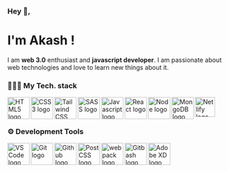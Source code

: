 ### Hey 👋,

# I'm Akash !

I am **web 3.0** enthusiast and **javascript developer**. I am passionate about web technologies and love to learn new things about it.

### 👩🏻‍💻 My Tech. stack

<img align="left" alt="HTML5 logo" width="50px"  src="https://cdn.icon-icons.com/icons2/1488/PNG/512/5352-html5_102567.png" />
<img align="left" alt="CSS3 logo" width="50px" src="https://www.seekpng.com/png/full/141-1415372_css3-icon-png.png" />
<img align="left" alt="Tailwind CSS" width="50px" src="https://upload.wikimedia.org/wikipedia/commons/thumb/d/d5/Tailwind_CSS_Logo.svg/2048px-Tailwind_CSS_Logo.svg.png" />
<img align="left" alt="SASS logo" width="50px" src="https://img.icons8.com/color/344/sass.png" />
<img align="left" alt="Javascript logo" width="50px" src="https://img.icons8.com/color/344/javascript--v1.png" />
<img align="left" alt="React logo" width="50px" src="https://encrypted-tbn0.gstatic.com/images?q=tbn:ANd9GcQ5sfZORSHIqvqMrviTOvNUfz5KPp4zdbnVuamgVje_bW5xRr8IAqMoYBYCmCKL5GmBntA&usqp=CAU" />
<img align="left" alt="Node logo" width="50px" src="https://www.pngfind.com/pngs/m/683-6833893_node-js-logo-png-transparent-png.png" /> 
<img align="left" alt="MongoDB logo" width="50px" src="https://www.pngitem.com/pimgs/m/197-1973678_mongodb-icon-hd-png-download.png" />
<img alt="Netlify logo" width="45px" src="https://pbs.twimg.com/profile_images/1413544188411482112/61xGHyIi_400x400.jpg" />

### ⚙ Development Tools

<img align="left" alt="VS Code logo" width="50px" src="https://yt3.ggpht.com/_q52i8bUAEvcb7JR4e-eNTv23y2A_wg5sCz0NC0GrGtcw1CRMWJSOPVHUDh_bngD0q4gMvVeoA=s900-c-k-c0x00ffffff-no-rj" />
<img align="left" alt="Git logo" width="50px" src="https://iconape.com/wp-content/png_logo_vector/git-icon.png" />
<img align="left" alt="Github logo" width="50px" src="https://cdn4.iconfinder.com/data/icons/iconsimple-logotypes/512/github-512.png>
<img align="left" alt="NPM logo" width=50px" src="https://authy.com/wp-content/uploads/npm-logo.png" />
<img align="left" alt="PostCSS logo" width="50px" src="https://upload.wikimedia.org/wikipedia/commons/thumb/b/bc/PostCSS_Logo.svg/790px-PostCSS_Logo.svg.png">
<img align="left" alt="webpack logo" width="50px" src="https://webpack.js.org/icon-pwa-512x512.d3dae4189855b3a72ff9.png" />
<img align="left" alt="Gitbash logo" width="50px" src="https://seeklogo.com/images/G/git-bash-logo-B6475E8359-seeklogo.com.png" />
<img alt="Adobe XD logo" width="50px" src="https://upload.wikimedia.org/wikipedia/commons/thumb/c/c2/Adobe_XD_CC_icon.svg/1200px-Adobe_XD_CC_icon.svg.png" />
